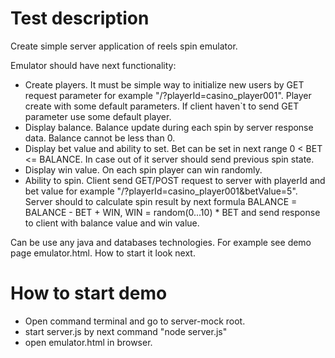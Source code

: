 # Test description
Create simple server application of reels spin emulator.

Emulator should have next functionality:
- Create players.
It must be simple way to initialize new users by GET request parameter 
for example "/?playerId=casino_player001". Player create with some default parameters.
If client haven`t to send GET parameter use some default player.
- Display balance. 
Balance update during each spin by server response data. 
Balance cannot be less than 0.
- Display bet value and ability to set.
Bet can be set in next range 0 < BET <= BALANCE. 
In case out of it server should send previous spin state.
- Display win value.
On each spin player can win randomly.    
- Ability to spin.
Client send GET/POST request to server with playerId and bet value 
for example "/?playerId=casino_player001&betValue=5". Server should to calculate spin 
result by next formula BALANCE = BALANCE - BET + WIN, WIN = random(0...10) * BET and send
response to client with balance value and win value.

Can be use any java and databases technologies.
For example see demo page emulator.html. How to start it look next.   

# How to start demo

- Open command terminal and go to server-mock root.
- start server.js by next command "node server.js"
- open emulator.html in browser.